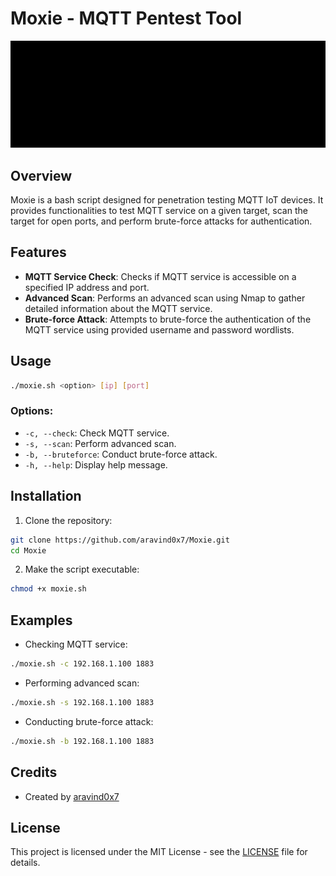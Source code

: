 # Moxie - MQTT Pentest Tool

![Moxie - MQTT Recon Tool](moxie.gif)

## Overview

Moxie is a bash script designed for penetration testing MQTT IoT devices. It provides functionalities to test MQTT service on a given target, scan the target for open ports, and perform brute-force attacks for authentication.

## Features

- **MQTT Service Check**: Checks if MQTT service is accessible on a specified IP address and port.
- **Advanced Scan**: Performs an advanced scan using Nmap to gather detailed information about the MQTT service.
- **Brute-force Attack**: Attempts to brute-force the authentication of the MQTT service using provided username and password wordlists.

## Usage

```bash
./moxie.sh <option> [ip] [port]
```

### Options:

- `-c, --check`: Check MQTT service.
- `-s, --scan`: Perform advanced scan.
- `-b, --bruteforce`: Conduct brute-force attack.
- `-h, --help`: Display help message.

## Installation

1. Clone the repository:

```bash
git clone https://github.com/aravind0x7/Moxie.git
cd Moxie
```

2. Make the script executable:

```bash
chmod +x moxie.sh
```

## Examples

- Checking MQTT service:

```bash
./moxie.sh -c 192.168.1.100 1883
```

- Performing advanced scan:

```bash
./moxie.sh -s 192.168.1.100 1883
```

- Conducting brute-force attack:

```bash
./moxie.sh -b 192.168.1.100 1883
```

## Credits

- Created by [aravind0x7](https://aravind0x7.in)

## License

This project is licensed under the MIT License - see the [LICENSE](https://github.com/aravind0x7/Moxie/blob/main/LICENSE) file for details.
